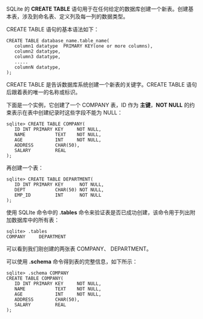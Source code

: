 SQLite 的 **CREATE TABLE** 语句用于在任何给定的数据库创建一个新表。创建基本表，涉及到命名表、定义列及每一列的数据类型。

CREATE TABLE 语句的基本语法如下：

```
CREATE TABLE database_name.table_name(
   column1 datatype  PRIMARY KEY(one or more columns),
   column2 datatype,
   column3 datatype,
   .....
   columnN datatype,
);
```

CREATE TABLE 是告诉数据库系统创建一个新表的关键字。CREATE TABLE 语句后跟着表的唯一的名称或标识。

下面是一个实例，它创建了一个 COMPANY 表，ID 作为 **主键**，**NOT NULL** 的约束表示在表中创建纪录时这些字段不能为 NULL：
```
sqlite> CREATE TABLE COMPANY(
   ID INT PRIMARY KEY     NOT NULL,
   NAME           TEXT    NOT NULL,
   AGE            INT     NOT NULL,
   ADDRESS        CHAR(50),
   SALARY         REAL
);
```

再创建一个表：

```
sqlite> CREATE TABLE DEPARTMENT(
   ID INT PRIMARY KEY      NOT NULL,
   DEPT           CHAR(50) NOT NULL,
   EMP_ID         INT      NOT NULL
);
```

使用 SQLIte 命令中的 **.tables** 命令来验证表是否已成功创建，该命令用于列出附加数据库中的所有表：

```
sqlite> .tables
COMPANY     DEPARTMENT
```
可以看到我们刚创建的两张表 COMPANY、 DEPARTMENT。

可以使用 **.schema** 命令得到表的完整信息，如下所示：

```
sqlite> .schema COMPANY
CREATE TABLE COMPANY(
   ID INT PRIMARY KEY     NOT NULL,
   NAME           TEXT    NOT NULL,
   AGE            INT     NOT NULL,
   ADDRESS        CHAR(50),
   SALARY         REAL
);
```
